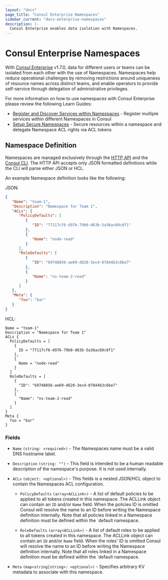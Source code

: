 ```yaml
---
layout: "docs"
page_title: "Consul Enterprise Namespaces"
sidebar_current: "docs-enterprise-namespaces"
description: |-
  Consul Enterprise enables data isolation with Namespaces.
---
```


# Consul Enterprise Namespaces

With [Consul Enterprise](https://www.hashicorp.com/consul.html) v1.7.0, data for different users or teams
can be isolated from each other with the use of Namespaces. Namespaces help reduce operational challenges 
by removing restrictions around uniqueness of resource names across distinct teams, and enable operators 
to provide self-service through delegation of administrative privileges.

For more information on how to use namespaces with Consul Enterprise please review the following Learn Guides:

- [Register and Discover Services within Namespaces](https://learn.hashicorp.com/consul/namespaces/discovery-namespaces) - Register multiple services within different Namespaces in Consul
- [Setup Secure Namespaces](https://learn.hashicorp.com/consul/namespaces/secure-namespaces) - Secure resources within a namespace and delegate Namespace ACL rights via ACL tokens


## Namespace Definition

Namespaces are managed exclusively through the [HTTP API](/api/namespaces.html) and the [Consul CLI](/docs/commands/namespace.html).
The HTTP API accepts only JSON formatted definitions while the CLI will parse either JSON or HCL.

An example Namespace definition looks like the following:

JSON:

```json
{
   "Name": "team-1",
   "Description": "Namespace for Team 1",
   "ACLs": {
      "PolicyDefaults": [
         {
            "ID": "77117cf6-d976-79b0-d63b-5a36ac69c8f1"
         },
         {
            "Name": "node-read"
         }
      ],
      "RoleDefaults": [
         {
            "ID": "69748856-ae69-d620-3ec4-07844b3c6be7"
         },
         {
            "Name": "ns-team-2-read"
         }
      ]
   },
   "Meta": {
      "foo": "bar"
   }
}
```

HCL:

```hcl
Name = "team-1"
Description = "Namespace for Team 1"
ACLs {
  PolicyDefaults = [
    {
      ID = "77117cf6-d976-79b0-d63b-5a36ac69c8f1"
    },
    {
      Name = "node-read"
    }
  ]
  RoleDefaults = [
    {
      "ID": "69748856-ae69-d620-3ec4-07844b3c6be7"
    },
    {
      "Name": "ns-team-2-read"
    }
  ]
}
Meta {
  foo = "bar"
}
```

### Fields

- `Name` `(string: <required>)` - The Namespaces name must be a valid DNS hostname label.

- `Description` `(string: "")` - This field is intended to be a human readable description of the
  namespace's purpose. It is not used internally.
  
- `ACLs` `(object: <optional>)` - This fields is a nested JSON/HCL object to contain the Namespaces
  ACL configuration. 
  
  - `PolicyDefaults` `(array<ACLLink>)` - A list of default policies to be applied to all tokens
    created in this namespace. The ACLLink object can contain an `ID` and/or `Name` field. When the
    policies ID is omitted Consul will resolve the name to an ID before writing the Namespace
    definition internally. Note that all policies linked in a Namespace definition must be defined
    within the `default namespace.
    
  - `RoleDefaults` `(array<ACLLink>)` - A list of default roles to be applied to all tokens
    created in this namespace. The ACLLink object can contain an `ID` and/or `Name` field. When the
    roles' ID is omitted Consul will resolve the name to an ID before writing the Namespace
    definition internally. Note that all roles linked in a Namespace definition must be defined
    within the `default namespace.
    
- `Meta` `(map<string|string>: <optional>)` - Specifies arbitrary KV metadata to associate with
  this namespace.
